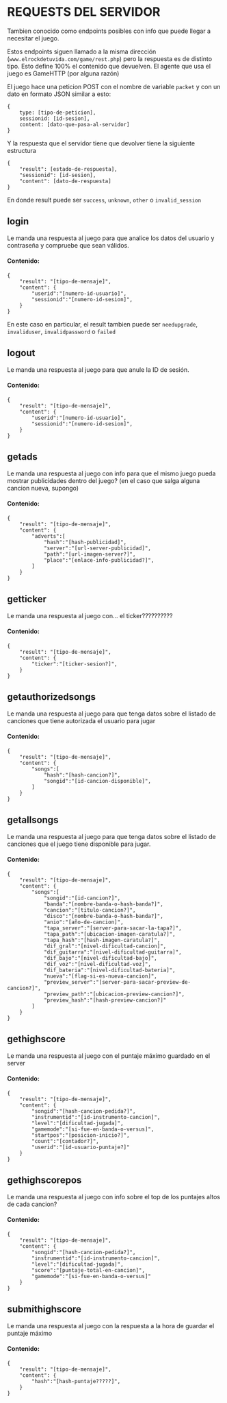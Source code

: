 # REQUESTS DEL SERVIDOR

Tambien conocido como endpoints posibles con info que puede llegar a necesitar el juego.

Estos endpoints siguen llamado a la misma dirección (`www.elrockdetuvida.com/game/rest.php`) pero la respuesta es de distinto tipo. Esto define 100% el contenido que devuelven. El agente que usa el juego es GameHTTP (por alguna razón)

El juego hace una peticion POST con el nombre de variable `packet` y con un dato en formato JSON similar a esto:
```  
{
    type: [tipo-de-peticion],
    sessionid: [id-sesion],
    content: [dato-que-pasa-al-servidor]
}
```

Y la respuesta que el servidor tiene que devolver tiene la siguiente estructura

```  
{
    "result": [estado-de-respuesta],
    "sessionid": [id-sesion],
    "content": [dato-de-respuesta]
}
```

En donde result puede ser `success`, `unknown`, `other` o `invalid_session`

## login
Le manda una respuesta al juego para que analice los datos del usuario y contraseña y compruebe que sean válidos.

#### Contenido:
```  
{
    "result": "[tipo-de-mensaje]",
    "content": {
    	"userid":"[numero-id-usuario]",
    	"sessionid":"[numero-id-sesion]",
    }
}  
```
En este caso en particular, el result tambien puede ser `needupgrade`, `invaliduser`, `invalidpassword` o `failed`

## logout
Le manda una respuesta al juego para que anule la ID de sesión.

#### Contenido:
```  
{
    "result": "[tipo-de-mensaje]",
    "content": {
    	"userid":"[numero-id-usuario]",
    	"sessionid":"[numero-id-sesion]",
    }
}  
```

## getads
Le manda una respuesta al juego con info para que el mismo juego pueda mostrar publicidades dentro del juego? (en el caso que salga alguna cancion nueva, supongo)

#### Contenido:
```  
{
    "result": "[tipo-de-mensaje]",
    "content": {
    	"adverts":[
    		"hash":"[hash-publicidad]",
			"server":"[url-server-publicidad]",
			"path":"[url-imagen-server?]",
			"place":"[enlace-info-publicidad?]",
    	]
    }
}  
```

## getticker
Le manda una respuesta al juego con... el ticker??????????

#### Contenido:
```  
{
    "result": "[tipo-de-mensaje]",
    "content": {
    	"ticker":"[ticker-sesion?]",
    }
}  
```

## getauthorizedsongs
Le manda una respuesta al juego para que tenga datos sobre el listado de canciones que tiene autorizada el usuario para jugar

#### Contenido:
```  
{
    "result": "[tipo-de-mensaje]",
    "content": {
   		"songs":[
    		"hash":"[hash-cancion?]",
    		"songid":"[id-cancion-disponible]",
    	]
    }
}  
```

## getallsongs
Le manda una respuesta al juego para que tenga datos sobre el listado de canciones que el juego tiene disponible para jugar.

#### Contenido:
```  
{
    "result": "[tipo-de-mensaje]",
    "content": {
    	"songs":[
    		"songid":"[id-cancion?]",
    		"banda":"[nombre-banda-o-hash-banda?]",
    		"cancion":"[titulo-cancion?]",
    		"disco":"[nombre-banda-o-hash-banda?]",
    		"anio":"[año-de-cancion]",
    		"tapa_server":"[server-para-sacar-la-tapa?]",
    		"tapa_path":"[ubicacion-imagen-caratula?]",
    		"tapa_hash":"[hash-imagen-caratula?]",
    		"dif_gral":"[nivel-dificultad-cancion]",
    		"dif_guitarra":"[nivel-dificultad-guitarra]",
    		"dif_bajo":"[nivel-dificultad-bajo]",
    		"dif_voz":"[nivel-dificultad-voz]",
    		"dif_bateria":"[nivel-dificultad-bateria]",
    		"nueva":"[flag-si-es-nueva-cancion]",
    		"preview_server":"[server-para-sacar-preview-de-cancion?]",
    		"preview_path":"[ubicacion-preview-cancion?]",
    		"preview_hash":"[hash-preview-cancion?]"
    	]
    }
}  
```

## gethighscore
Le manda una respuesta al juego con el puntaje máximo guardado en el server

#### Contenido:
```  
{
    "result": "[tipo-de-mensaje]",
    "content": {
    	"songid":"[hash-cancion-pedida?]",
    	"instrumentid":"[id-instrumento-cancion]",
    	"level":"[dificultad-jugada]",
    	"gamemode":"[si-fue-en-banda-o-versus]",
    	"startpos":"[posicion-inicio?]",
    	"count":"[contador?]",
    	"userid":"[id-usuario-puntaje?]"
    }
}  
```

## gethighscorepos
Le manda una respuesta al juego con info sobre el top de los puntajes altos de cada cancion?

#### Contenido:
```  
{
    "result": "[tipo-de-mensaje]",
    "content": {
    	"songid":"[hash-cancion-pedida?]",
    	"instrumentid":"[id-instrumento-cancion]",
    	"level":"[dificultad-jugada]",
    	"score":"[puntaje-total-en-cancion]",
    	"gamemode":"[si-fue-en-banda-o-versus]"
    }
}  
```

## submithighscore
Le manda una respuesta al juego con la respuesta a la hora de guardar el puntaje máximo

#### Contenido:
```  
{
    "result": "[tipo-de-mensaje]",
    "content": {
    	"hash":"[hash-puntaje?????]",
    }
}  
```
